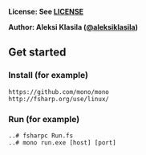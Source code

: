 **License: See [LICENSE](../../LICENSE)**

**Author: Aleksi Klasila ([@aleksiklasila](https://github.com/aleksiklasila))**

## Get started

### Install (for example)
```
https://github.com/mono/mono
http://fsharp.org/use/linux/
```

### Run (for example)
```
..# fsharpc Run.fs
..# mono run.exe [host] [port]
```
